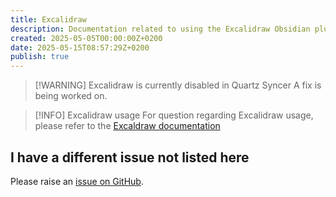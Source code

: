 ```yaml
---
title: Excalidraw
description: Documentation related to using the Excalidraw Obsidian plugin.
created: 2025-05-05T00:00:00Z+0200
date: 2025-05-15T08:57:29Z+0200
publish: true
---
```


> [!WARNING] Excalidraw is currently disabled in Quartz Syncer
> A fix is being worked on.

> [!INFO] Excalidraw usage
> For question regarding Excalidraw usage, please refer to the [Excaldraw documentation](https://excalidraw-obsidian.online)

## I have a different issue not listed here

Please raise an [issue on GitHub](https://github.com/saberzero1/quartz-syncer/issues).
